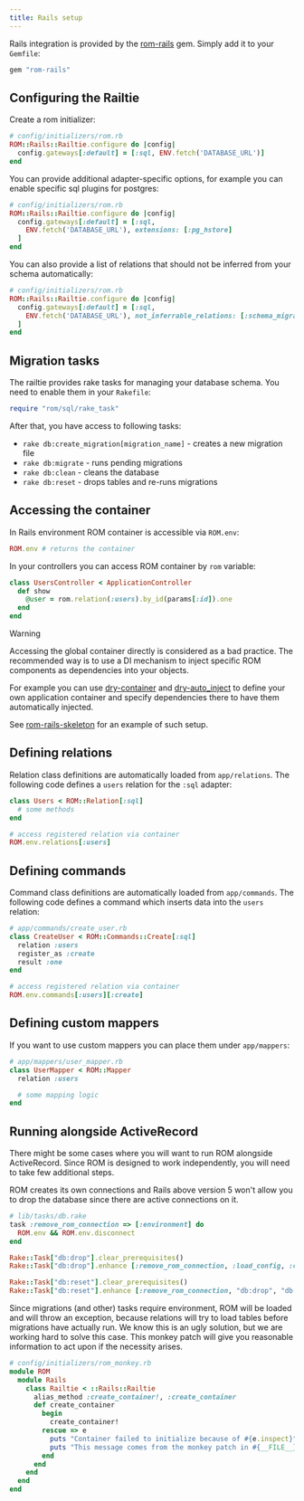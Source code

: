 ```yaml
---
title: Rails setup
---
```


Rails integration is provided by the [rom-rails](https://github.com/rom-rb/rom-rails) gem. Simply add it to your `Gemfile`:

``` ruby
gem "rom-rails"
```

## Configuring the Railtie

Create a rom initializer:

``` ruby
# config/initializers/rom.rb
ROM::Rails::Railtie.configure do |config|
  config.gateways[:default] = [:sql, ENV.fetch('DATABASE_URL')]
end
```

You can provide additional adapter-specific options, for example you can enable specific sql plugins for postgres:

``` ruby
# config/initializers/rom.rb
ROM::Rails::Railtie.configure do |config|
  config.gateways[:default] = [:sql,
    ENV.fetch('DATABASE_URL'), extensions: [:pg_hstore]
  ]
end
```

You can also provide a list of relations that should not be inferred from your schema automatically:

``` ruby
# config/initializers/rom.rb
ROM::Rails::Railtie.configure do |config|
  config.gateways[:default] = [:sql,
    ENV.fetch('DATABASE_URL'), not_inferrable_relations: [:schema_migrations]
  ]
end
```

## Migration tasks

The railtie provides rake tasks for managing your database schema. You need to enable them in your `Rakefile`:

``` ruby
require "rom/sql/rake_task"
```

After that, you have access to following tasks:

* `rake db:create_migration[migration_name]` - creates a new migration file
* `rake db:migrate` - runs pending migrations
* `rake db:clean` - cleans the database
* `rake db:reset` - drops tables and re-runs migrations

## Accessing the container

In Rails environment ROM container is accessible via `ROM.env`:

``` ruby
ROM.env # returns the container
```

In your controllers you can access ROM container by `rom` variable:

``` ruby
class UsersController < ApplicationController
  def show
    @user = rom.relation(:users).by_id(params[:id]).one
  end
end
```

> [!WARNING]
> Accessing the global container directly is considered as a bad practice. The recommended way is to use a DI mechanism to inject specific ROM components as dependencies into your objects.
>
> For example you can use [dry-container](https://github.com/dryrb/dry-container) and [dry-auto_inject](https://github.com/dryrb/dry-auto_inject) to define your own application container and specify dependencies there to have them automatically injected.
>
> See [rom-rails-skeleton](https://github.com/solnic/rom-rails-skeleton) for an example of such setup.

## Defining relations

Relation class definitions are automatically loaded from `app/relations`. The following code defines a `users` relation for the `:sql` adapter:

``` ruby
class Users < ROM::Relation[:sql]
  # some methods
end

# access registered relation via container
ROM.env.relations[:users]
```

## Defining commands

Command class definitions are automatically loaded from `app/commands`. The following code defines a command which inserts data into the `users` relation:

``` ruby
# app/commands/create_user.rb
class CreateUser < ROM::Commands::Create[:sql]
  relation :users
  register_as :create
  result :one
end

# access registered relation via container
ROM.env.commands[:users][:create]
```

## Defining custom mappers

If you want to use custom mappers you can place them under `app/mappers`:

``` ruby
# app/mappers/user_mapper.rb
class UserMapper < ROM::Mapper
  relation :users

  # some mapping logic
end
```

## Running alongside ActiveRecord

There might be some cases where you will want to run ROM alongside ActiveRecord. Since ROM is designed to work independently, you will need to take few additional steps.

ROM creates its own connections and Rails above version 5 won't allow you to drop the database since there are active connections on it.

``` ruby
# lib/tasks/db.rake
task :remove_rom_connection => [:environment] do
  ROM.env && ROM.env.disconnect
end

Rake::Task["db:drop"].clear_prerequisites()
Rake::Task["db:drop"].enhance [:remove_rom_connection, :load_config, :check_protected_environments]

Rake::Task["db:reset"].clear_prerequisites()
Rake::Task["db:reset"].enhance [:remove_rom_connection, "db:drop", "db:setup"]
```

Since migrations (and other) tasks require environment, ROM will be loaded and will throw an exception, because relations will try to load tables before migrations have actually run. We know this is an ugly solution, but we are working hard to solve this case. This monkey patch will give you reasonable information to act upon if the necessity arises.

``` ruby
# config/initializers/rom_monkey.rb
module ROM
  module Rails
    class Railtie < ::Rails::Railtie
      alias_method :create_container!, :create_container
      def create_container
        begin
          create_container!
        rescue => e
          puts "Container failed to initialize because of #{e.inspect}"
          puts "This message comes from the monkey patch in #{__FILE__}, if you are using rake, then this is fine"
        end
      end
    end
  end
end
```
